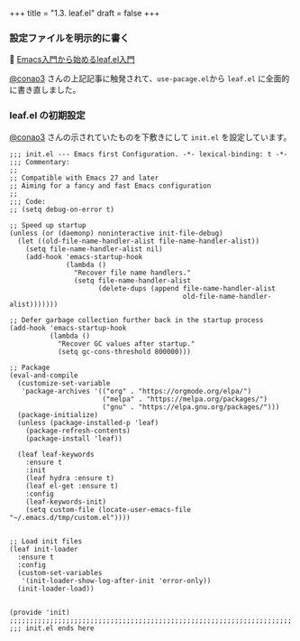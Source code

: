 +++
title = "1.3. leaf.el"
draft = false
+++
### 設定ファイルを明示的に書く
🔗 [Emacs入門から始めるleaf.el入門](https://qiita.com/conao3/items/347d7e472afd0c58fbd7)

[@conao3](https://qiita.com/conao3) さんの上記記事に触発されて、`use-pacage.el`から `leaf.el` に全面的に書き直しました。

### leaf.el の初期設定
[@conao3](https://qiita.com/conao3) さんの示されていたものを下敷きにして `init.el` を設定しています。

```elisp
;;; init.el --- Emacs first Configuration. -*- lexical-binding: t -*-
;;; Commentary:
;;
;; Compatible with Emacs 27 and later
;; Aiming for a fancy and fast Emacs configuration
;;
;;; Code:
;; (setq debug-on-error t)

;; Speed up startup
(unless (or (daemonp) noninteractive init-file-debug)
  (let ((old-file-name-handler-alist file-name-handler-alist))
    (setq file-name-handler-alist nil)
    (add-hook 'emacs-startup-hook
              (lambda ()
                "Recover file name handlers."
                (setq file-name-handler-alist
                      (delete-dups (append file-name-handler-alist
                                           old-file-name-handler-alist)))))))

;; Defer garbage collection further back in the startup process
(add-hook 'emacs-startup-hook
          (lambda ()
            "Recover GC values after startup."
            (setq gc-cons-threshold 800000)))

;; Package
(eval-and-compile
  (customize-set-variable
   'package-archives '(("org" . "https://orgmode.org/elpa/")
					   ("melpa" . "https://melpa.org/packages/")
                       ("gnu" . "https://elpa.gnu.org/packages/")))
  (package-initialize)
  (unless (package-installed-p 'leaf)
	(package-refresh-contents)
	(package-install 'leaf))

  (leaf leaf-keywords
	:ensure t
	:init
	(leaf hydra :ensure t)
	(leaf el-get :ensure t)
	:config
	(leaf-keywords-init)
	(setq custom-file (locate-user-emacs-file "~/.emacs.d/tmp/custom.el"))))


;; Load init files
(leaf init-loader
  :ensure t
  :config
  (custom-set-variables
   '(init-loader-show-log-after-init 'error-only))
  (init-loader-load))


(provide 'init)
;;;;;;;;;;;;;;;;;;;;;;;;;;;;;;;;;;;;;;;;;;;;;;;;;;;;;;;;;;;;;;;;;;;;;;
;;; init.el ends here
```
